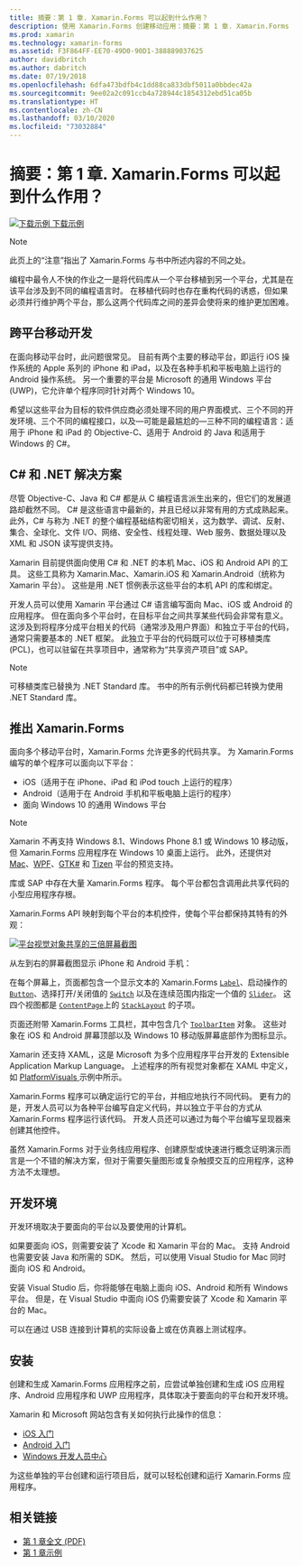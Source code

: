 ```yaml
---
title: 摘要：第 1 章. Xamarin.Forms 可以起到什么作用？
description: 使用 Xamarin.Forms 创建移动应用：摘要：第 1 章. Xamarin.Forms 可以起到什么作用？
ms.prod: xamarin
ms.technology: xamarin-forms
ms.assetid: F3F864FF-EE70-49D0-90D1-388889037625
author: davidbritch
ms.author: dabritch
ms.date: 07/19/2018
ms.openlocfilehash: 6dfa473bdfb4c1dd88ca833dbf5011a0bbdec42a
ms.sourcegitcommit: 9ee02a2c091ccb4a728944c1854312ebd51ca05b
ms.translationtype: HT
ms.contentlocale: zh-CN
ms.lasthandoff: 03/10/2020
ms.locfileid: "73032884"
---
```

# <a name="summary-of-chapter-1-how-does-xamarinforms-fit-in"></a>摘要：第 1 章. Xamarin.Forms 可以起到什么作用？

[![下载示例](~/media/shared/download.png) 下载示例](https://github.com/xamarin/xamarin-forms-book-samples/tree/master/Chapter01)

> [!NOTE]
> 此页上的“注意”指出了 Xamarin.Forms 与书中所述内容的不同之处。

编程中最令人不快的作业之一是将代码库从一个平台移植到另一个平台，尤其是在该平台涉及到不同的编程语言时。 在移植代码时也存在重构代码的诱惑，但如果必须并行维护两个平台，那么这两个代码库之间的差异会使将来的维护更加困难。

## <a name="cross-platform-mobile-development"></a>跨平台移动开发

在面向移动平台时，此问题很常见。 目前有两个主要的移动平台，即运行 iOS 操作系统的 Apple 系列的 iPhone 和 iPad，以及在各种手机和平板电脑上运行的 Android 操作系统。 另一个重要的平台是 Microsoft 的通用 Windows 平台 (UWP)，它允许单个程序同时针对两个 Windows 10。

希望以这些平台为目标的软件供应商必须处理不同的用户界面模式、三个不同的开发环境、三个不同的编程接口，以及&mdash;可能是最尴尬的&mdash;三种不同的编程语言：适用于 iPhone 和 iPad 的 Objective-C、适用于 Android 的 Java 和适用于 Windows 的 C#。

## <a name="the-c-and-net-solution"></a>C# 和 .NET 解决方案

尽管 Objective-C、Java 和 C# 都是从 C 编程语言派生出来的，但它们的发展道路却截然不同。 C# 是这些语言中最新的，并且已经以非常有用的方式成熟起来。 此外，C# 与称为 .NET 的整个编程基础结构密切相关，这为数学、调试、反射、集合、全球化、文件 I/O、网络、安全性、线程处理、Web 服务、数据处理以及 XML 和 JSON 读写提供支持。

Xamarin 目前提供面向使用 C# 和 .NET 的本机 Mac、iOS 和 Android API 的工具。 这些工具称为 Xamarin.Mac、Xamarin.iOS 和 Xamarin.Android（统称为 Xamarin 平台）。 这些是用 .NET 惯例表示这些平台的本机 API 的库和绑定。

开发人员可以使用 Xamarin 平台通过 C# 语言编写面向 Mac、iOS 或 Android 的应用程序。 但在面向多个平台时，在目标平台之间共享某些代码会非常有意义。 这涉及到将程序分成平台相关的代码（通常涉及用户界面）和独立于平台的代码，通常只需要基本的 .NET 框架。 此独立于平台的代码既可以位于可移植类库 (PCL)，也可以驻留在共享项目中，通常称为“共享资产项目”或 SAP。

> [!NOTE]
> 可移植类库已替换为 .NET Standard 库。 书中的所有示例代码都已转换为使用 .NET Standard 库。

## <a name="introducing-xamarinforms"></a>推出 Xamarin.Forms

面向多个移动平台时，Xamarin.Forms 允许更多的代码共享。 为 Xamarin.Forms 编写的单个程序可以面向以下平台：

- iOS（适用于在 iPhone、iPad 和 iPod touch 上运行的程序）
- Android（适用于在 Android 手机和平板电脑上运行的程序）
- 面向 Windows 10 的通用 Windows 平台

> [!NOTE]
> Xamarin 不再支持 Windows 8.1、Windows Phone 8.1 或 Windows 10 移动版，但 Xamarin.Forms 应用程序在 Windows 10 桌面上运行。 此外，还提供对 [Mac](~/xamarin-forms/platform/other/mac.md)、[WPF](~/xamarin-forms/platform/other/wpf.md)、[GTK#](~/xamarin-forms/platform/other/gtk.md) 和 [Tizen](~/xamarin-forms/platform/other/tizen.md) 平台的预览支持。

库或 SAP 中存在大量 Xamarin.Forms 程序。 每个平台都包含调用此共享代码的小型应用程序存根。

Xamarin.Forms API 映射到每个平台的本机控件，使每个平台都保持其特有的外观：

[![平台视觉对象共享的三倍屏幕截图](images/ch01fg03-small.png "每个平台上的 Xamarin.Forms 控件")](images/ch01fg03-large.png#lightbox "每个平台上的 Xamarin.Forms 控件")

从左到右的屏幕截图显示 iPhone 和 Android 手机：

在每个屏幕上，页面都包含一个显示文本的 Xamarin.Forms [`Label`](xref:Xamarin.Forms.Label)、启动操作的 [`Button`](xref:Xamarin.Forms.Button)、选择打开/关闭值的 [`Switch`](xref:Xamarin.Forms.Switch) 以及在连续范围内指定一个值的 [`Slider`](xref:Xamarin.Forms.Slider)。 这四个视图都是 [`ContentPage`](xref:Xamarin.Forms.ContentPage)上的 [`StackLayout`](xref:Xamarin.Forms.StackLayout) 的子项。

页面还附带 Xamarin.Forms 工具栏，其中包含几个 [`ToolbarItem`](xref:Xamarin.Forms.ToolbarItem) 对象。 这些对象在 iOS 和 Android 屏幕顶部以及 Windows 10 移动版屏幕底部作为图标显示。

Xamarin 还支持 XAML，这是 Microsoft 为多个应用程序平台开发的 Extensible Application Markup Language。 上述程序的所有视觉对象都在 XAML 中定义，如 [PlatformVisuals  ](https://github.com/xamarin/xamarin-forms-book-samples/tree/master/Chapter01/PlatformVisuals) 示例中所示。

Xamarin.Forms 程序可以确定运行它的平台，并相应地执行不同代码。 更有力的是，开发人员可以为各种平台编写自定义代码，并以独立于平台的方式从 Xamarin.Forms 程序运行该代码。 开发人员还可以通过为每个平台编写呈现器来创建其他控件。

虽然 Xamarin.Forms 对于业务线应用程序、创建原型或快速进行概念证明演示而言是一个不错的解决方案，但对于需要矢量图形或复杂触摸交互的应用程序，这种方法不太理想。

## <a name="your-development-environment"></a>开发环境

开发环境取决于要面向的平台以及要使用的计算机。

如果要面向 iOS，则需要安装了 Xcode 和 Xamarin 平台的 Mac。 支持 Android 也需要安装 Java 和所需的 SDK。 然后，可以使用 Visual Studio for Mac 同时面向 iOS 和 Android。

安装 Visual Studio 后，你将能够在电脑上面向 iOS、Android 和所有 Windows 平台。 但是，在 Visual Studio 中面向 iOS 仍需要安装了 Xcode 和 Xamarin 平台的 Mac。

可以在通过 USB 连接到计算机的实际设备上或在仿真器上测试程序。

## <a name="installation"></a>安装

创建和生成 Xamarin.Forms 应用程序之前，应尝试单独创建和生成 iOS 应用程序、Android 应用程序和 UWP 应用程序，具体取决于要面向的平台和开发环境。

Xamarin 和 Microsoft 网站包含有关如何执行此操作的信息：

- [iOS 入门](~/ios/get-started/index.md)
- [Android 入门](~/android/get-started/index.md)
- [Windows 开发人员中心](https://dev.windows.com)

为这些单独的平台创建和运行项目后，就可以轻松创建和运行 Xamarin.Forms 应用程序。

## <a name="related-links"></a>相关链接

- [第 1 章全文 (PDF)](https://download.xamarin.com/developer/xamarin-forms-book/XamarinFormsBook-Ch01-Apr2016.pdf)
- [第 1 章示例](https://github.com/xamarin/xamarin-forms-book-samples/tree/master/Chapter01)
